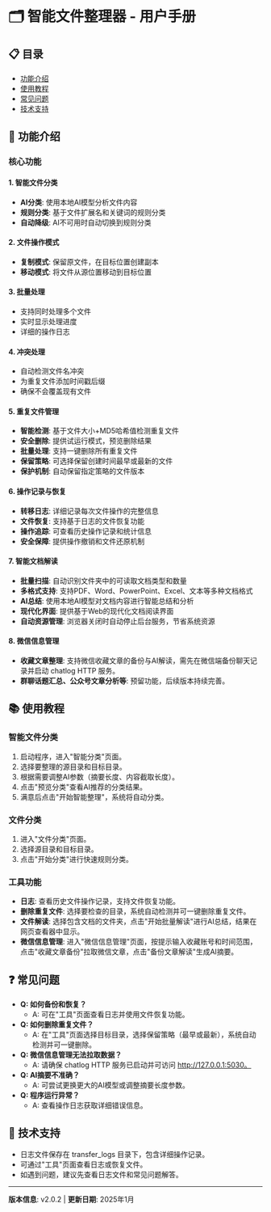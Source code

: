 # 🗂️ 智能文件整理器 - 用户手册

## 📋 目录
- [功能介绍](#功能介绍)
- [使用教程](#使用教程)
- [常见问题](#常见问题)
- [技术支持](#技术支持)

## 🎯 功能介绍

### 核心功能

#### 1. 智能文件分类
- **AI分类**: 使用本地AI模型分析文件内容
- **规则分类**: 基于文件扩展名和关键词的规则分类
- **自动降级**: AI不可用时自动切换到规则分类

#### 2. 文件操作模式
- **复制模式**: 保留原文件，在目标位置创建副本
- **移动模式**: 将文件从源位置移动到目标位置

#### 3. 批量处理
- 支持同时处理多个文件
- 实时显示处理进度
- 详细的操作日志

#### 4. 冲突处理
- 自动检测文件名冲突
- 为重复文件添加时间戳后缀
- 确保不会覆盖现有文件

#### 5. 重复文件管理
- **智能检测**: 基于文件大小+MD5哈希值检测重复文件
- **安全删除**: 提供试运行模式，预览删除结果
- **批量处理**: 支持一键删除所有重复文件
- **保留策略**: 可选择保留创建时间最早或最新的文件
- **保护机制**: 自动保留指定策略的文件版本

#### 6. 操作记录与恢复
- **转移日志**: 详细记录每次文件操作的完整信息
- **文件恢复**: 支持基于日志的文件恢复功能
- **操作追踪**: 可查看历史操作记录和统计信息
- **安全保障**: 提供操作撤销和文件还原机制

#### 7. 智能文档解读
- **批量扫描**: 自动识别文件夹中的可读取文档类型和数量
- **多格式支持**: 支持PDF、Word、PowerPoint、Excel、文本等多种文档格式
- **AI总结**: 使用本地AI模型对文档内容进行智能总结和分析
- **现代化界面**: 提供基于Web的现代化文档阅读界面
- **自动资源管理**: 浏览器关闭时自动停止后台服务，节省系统资源

#### 8. 微信信息管理
- **收藏文章整理**: 支持微信收藏文章的备份与AI解读，需先在微信端备份聊天记录并启动 chatlog HTTP 服务。
- **群聊话题汇总、公众号文章分析等**: 预留功能，后续版本持续完善。

## 📚 使用教程

### 智能文件分类
1. 启动程序，进入"智能分类"页面。
2. 选择要整理的源目录和目标目录。
3. 根据需要调整AI参数（摘要长度、内容截取长度）。
4. 点击"预览分类"查看AI推荐的分类结果。
5. 满意后点击"开始智能整理"，系统将自动分类。

### 文件分类
1. 进入"文件分类"页面。
2. 选择源目录和目标目录。
3. 点击"开始分类"进行快速规则分类。

### 工具功能
- **日志**: 查看历史文件操作记录，支持文件恢复功能。
- **删除重复文件**: 选择要检查的目录，系统自动检测并可一键删除重复文件。
- **文件解读**: 选择包含文档的文件夹，点击"开始批量解读"进行AI总结，结果在网页查看器中显示。
- **微信信息管理**: 进入"微信信息管理"页面，按提示输入收藏账号和时间范围，点击"收藏文章备份"拉取微信文章，点击"备份文章解读"生成AI摘要。

## ❓ 常见问题

- **Q: 如何备份和恢复？**
  - A: 可在"工具"页面查看日志并使用文件恢复功能。
- **Q: 如何删除重复文件？**
  - A: 在"工具"页面选择目标目录，选择保留策略（最早或最新），系统自动检测并可一键删除。
- **Q: 微信信息管理无法拉取数据？**
  - A: 请确保 chatlog HTTP 服务已启动并可访问 http://127.0.0.1:5030。
- **Q: AI摘要不准确？**
  - A: 可尝试更换更大的AI模型或调整摘要长度参数。
- **Q: 程序运行异常？**
  - A: 查看操作日志获取详细错误信息。

## 🔧 技术支持

- 日志文件保存在 transfer_logs 目录下，包含详细操作记录。
- 可通过"工具"页面查看日志或恢复文件。
- 如遇到问题，建议先查看日志文件和常见问题解答。

---

**版本信息**: v2.0.2  |  **更新日期**: 2025年1月